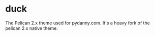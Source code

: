 duck
====

The Pelican 2.x theme used for pydanny.com. It's a heavy fork of the pelican 2.x native theme.